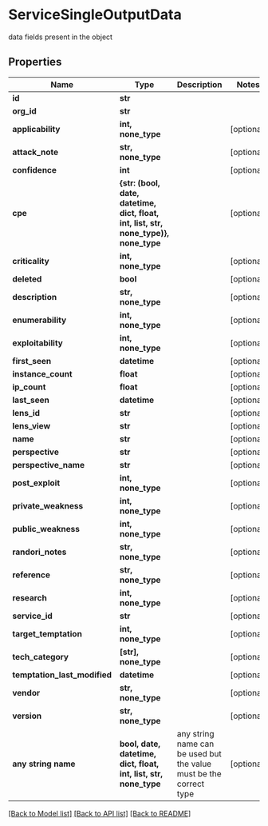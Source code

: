 # ServiceSingleOutputData

data fields present in the object

## Properties
Name | Type | Description | Notes
------------ | ------------- | ------------- | -------------
**id** | **str** |  | 
**org_id** | **str** |  | 
**applicability** | **int, none_type** |  | [optional] 
**attack_note** | **str, none_type** |  | [optional] 
**confidence** | **int** |  | [optional] 
**cpe** | **{str: (bool, date, datetime, dict, float, int, list, str, none_type)}, none_type** |  | [optional] 
**criticality** | **int, none_type** |  | [optional] 
**deleted** | **bool** |  | [optional] 
**description** | **str, none_type** |  | [optional] 
**enumerability** | **int, none_type** |  | [optional] 
**exploitability** | **int, none_type** |  | [optional] 
**first_seen** | **datetime** |  | [optional] 
**instance_count** | **float** |  | [optional] 
**ip_count** | **float** |  | [optional] 
**last_seen** | **datetime** |  | [optional] 
**lens_id** | **str** |  | [optional] 
**lens_view** | **str** |  | [optional] 
**name** | **str** |  | [optional] 
**perspective** | **str** |  | [optional] 
**perspective_name** | **str** |  | [optional] 
**post_exploit** | **int, none_type** |  | [optional] 
**private_weakness** | **int, none_type** |  | [optional] 
**public_weakness** | **int, none_type** |  | [optional] 
**randori_notes** | **str, none_type** |  | [optional] 
**reference** | **str, none_type** |  | [optional] 
**research** | **int, none_type** |  | [optional] 
**service_id** | **str** |  | [optional] 
**target_temptation** | **int, none_type** |  | [optional] 
**tech_category** | **[str], none_type** |  | [optional] 
**temptation_last_modified** | **datetime** |  | [optional] 
**vendor** | **str, none_type** |  | [optional] 
**version** | **str, none_type** |  | [optional] 
**any string name** | **bool, date, datetime, dict, float, int, list, str, none_type** | any string name can be used but the value must be the correct type | [optional]

[[Back to Model list]](../README.md#documentation-for-models) [[Back to API list]](../README.md#documentation-for-api-endpoints) [[Back to README]](../README.md)


